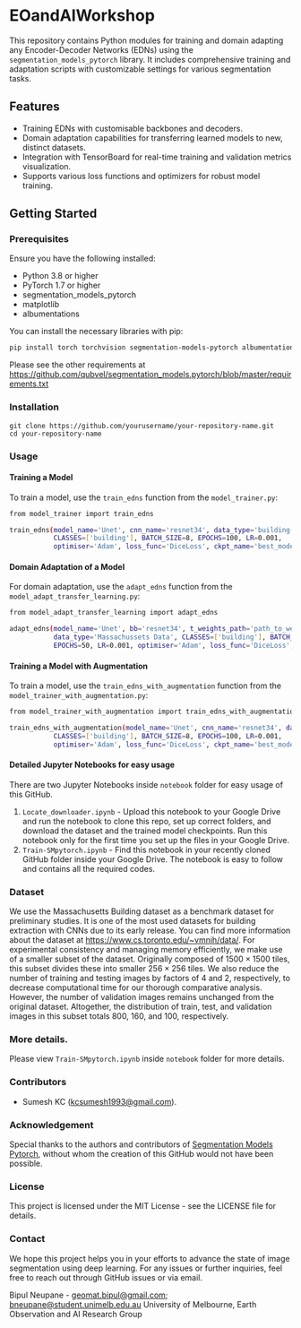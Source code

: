 # EOandAIWorkshop

This repository contains Python modules for training and domain adapting any Encoder-Decoder Networks (EDNs) using the `segmentation_models_pytorch` library. It includes comprehensive training and adaptation scripts with customizable settings for various segmentation tasks.

## Features

- Training EDNs with customisable backbones and decoders.
- Domain adaptation capabilities for transferring learned models to new, distinct datasets.
- Integration with TensorBoard for real-time training and validation metrics visualization.
- Supports various loss functions and optimizers for robust model training.

## Getting Started

### Prerequisites

Ensure you have the following installed:
- Python 3.8 or higher
- PyTorch 1.7 or higher
- segmentation_models_pytorch
- matplotlib
- albumentations

You can install the necessary libraries with pip:
```bash
pip install torch torchvision segmentation-models-pytorch albumentations matplotlib
```

Please see the other requirements at https://github.com/qubvel/segmentation_models.pytorch/blob/master/requirements.txt


### Installation
```
git clone https://github.com/yourusername/your-repository-name.git
cd your-repository-name
```

### Usage

#### Training a Model

To train a model, use the `train_edns` function from the `model_trainer.py`:
```bash
from model_trainer import train_edns

train_edns(model_name='Unet', cnn_name='resnet34', data_type='building-data',
           CLASSES=['building'], BATCH_SIZE=8, EPOCHS=100, LR=0.001,
           optimiser='Adam', loss_func='DiceLoss', ckpt_name='best_model.pth')
```

#### Domain Adaptation of a Model

For domain adaptation, use the `adapt_edns` function from the `model_adapt_transfer_learning.py`:
```bash
from model_adapt_transfer_learning import adapt_edns

adapt_edns(model_name='Unet', bb='resnet34', t_weights_path='path_to_weights.pth',
           data_type='Massachussets Data', CLASSES=['building'], BATCH_SIZE=8,
           EPOCHS=50, LR=0.001, optimiser='Adam', loss_func='DiceLoss', ckpt_name='adapted_model.pth')
```

#### Training a Model with Augmentation

To train a model, use the `train_edns_with_augmentation` function from the `model_trainer_with_augmentation.py`:
```bash
from model_trainer_with_augmentation import train_edns_with_augmentation

train_edns_with_augmentation(model_name='Unet', cnn_name='resnet34', data_type='building-data',
           CLASSES=['building'], BATCH_SIZE=8, EPOCHS=100, LR=0.001,
           optimiser='Adam', loss_func='DiceLoss', ckpt_name='best_model.pth')
```

#### Detailed Jupyter Notebooks for easy usage

There are two Jupyter Notebooks inside `notebook` folder for easy usage of this GitHub. 
1. `Locate_downloader.ipynb` - Upload this notebook to your Google Drive and run the notebook to clone this repo, set up correct folders, and download the dataset and the trained model checkpoints. Run this notebook only for the first time you set up the files in your Google Drive.
2. `Train-SMpytorch.ipynb` - Find this notebook in your recently cloned GitHub folder inside your Google Drive. The notebook is easy to follow and contains all the required codes.


### Dataset

We use the Massachusetts Building dataset as a benchmark dataset for preliminary studies. It is one of the most used datasets for building extraction with CNNs due to its early release. You can find more information about the dataset at https://www.cs.toronto.edu/~vmnih/data/. For experimental consistency and managing memory efficiently, we make use of a smaller subset of the dataset. Originally composed of $1500 \times 1500$ tiles, this subset divides these into smaller $256 \times 256$ tiles. We also reduce the number of training and testing images by factors of 4 and 2, respectively, to decrease computational time for our thorough comparative analysis. However, the number of validation images remains unchanged from the original dataset. Altogether, the distribution of train, test, and validation images in this subset totals 800, 160, and 100, respectively.

### More details.

Please view `Train-SMpytorch.ipynb` inside `notebook` folder for more details.

### Contributors

- Sumesh KC (kcsumesh1993@gmail.com).

### Acknowledgement

Special thanks to the authors and contributors of [Segmentation Models Pytorch](https://github.com/qubvel/segmentation_models.pytorch), without whom the creation of this GitHub would not have been possible.

### License

This project is licensed under the MIT License - see the LICENSE file for details.

### Contact

We hope this project helps you in your efforts to advance the state of image segmentation using deep learning. For any issues or further inquiries, feel free to reach out through GitHub issues or via email.

Bipul Neupane - geomat.bipul@gmail.com; bneupane@student.unimelb.edu.au
University of Melbourne, Earth Observation and AI Research Group

